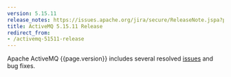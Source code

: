 ```yaml
---
version: 5.15.11
release_notes: https://issues.apache.org/jira/secure/ReleaseNote.jspa?projectId=12311210&version=12345958
title: ActiveMQ 5.15.11 Release 
redirect_from:
- /activemq-51511-release
---
```

Apache ActiveMQ {{page.version}} includes several resolved [issues]({{page.release_notes}}) and bug fixes.
